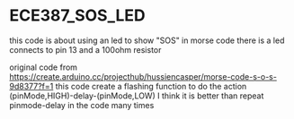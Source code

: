 # ECE387_SOS_LED
this code is about using an led to show "SOS" in morse code 
there is a led connects to pin 13 and a 100ohm resistor

original code from https://create.arduino.cc/projecthub/hussiencasper/morse-code-s-o-s-9d8377?f=1 
this code create a flashing function to do the action (pinMode,HIGH)-delay-(pinMode,LOW)
I think it is better than repeat pinmode-delay in the code many times
